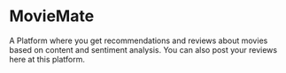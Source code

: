 # MovieMate
A Platform where you get recommendations and reviews about movies based on content and sentiment analysis. You can also post your reviews here at this platform.
